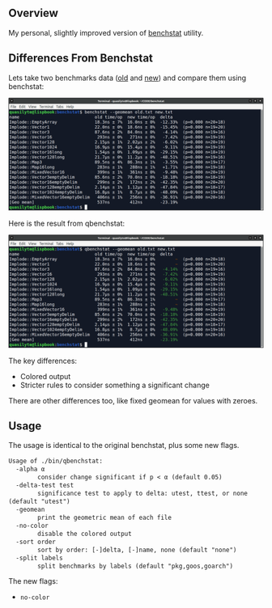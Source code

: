 ## Overview

My personal, slightly improved version of [benchstat](https://pkg.go.dev/golang.org/x/perf/cmd/benchstat) utility.

## Differences From Benchstat

Lets take two benchmarks data ([old](https://gist.github.com/quasilyte/809f7093de7d60161af150c2a2d3c438) and [new]((https://gist.github.com/quasilyte/ee37f1f6dbad06c00deb8bba6dce1a9f))) and compare them using benchstat:

![](_docs/benchstat_old.png)

Here is the result from qbenchstat:

![](_docs/benchstat_new.png)

The key differences:

* Colored output
* Stricter rules to consider something a significant change

There are other differences too, like fixed geomean for values with zeroes.

## Usage

The usage is identical to the original benchstat, plus some new flags.

```
Usage of ./bin/qbenchstat:
  -alpha α
    	consider change significant if p < α (default 0.05)
  -delta-test test
    	significance test to apply to delta: utest, ttest, or none (default "utest")
  -geomean
    	print the geometric mean of each file
  -no-color
    	disable the colored output
  -sort order
    	sort by order: [-]delta, [-]name, none (default "none")
  -split labels
    	split benchmarks by labels (default "pkg,goos,goarch")
```

The new flags:

* `no-color`
